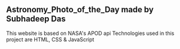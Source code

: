 <h2>Astronomy_Photo_of_the_Day made by Subhadeep Das</h2>

This website is based on NASA's APOD api
Technologies used in this project are HTML, CSS & JavaScript

